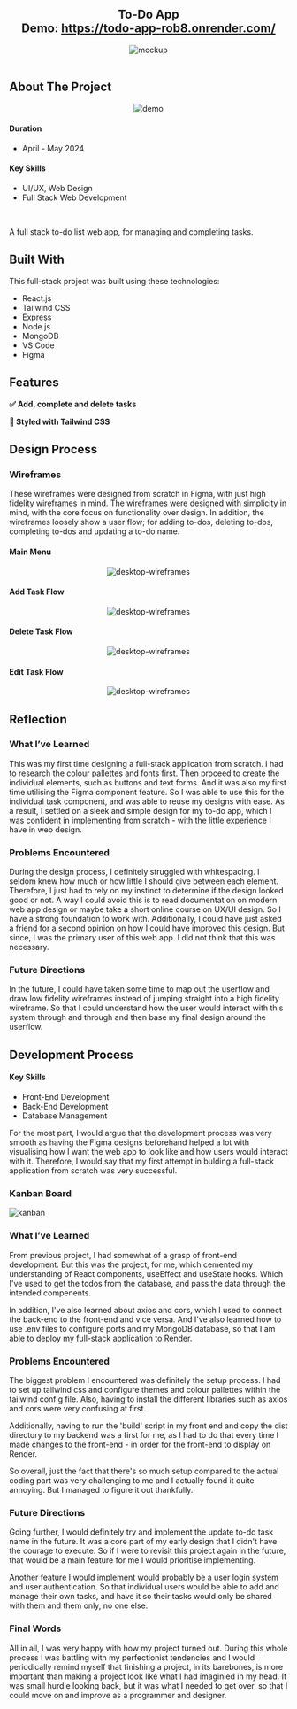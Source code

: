 <h2 align="center">
  To-Do App<br/>
  Demo: <a href="https://todo-app-rob8.onrender.com/" target="_blank">https://todo-app-rob8.onrender.com/</a>
</h2>
<div align="center">
  <img alt="mockup" src="./figma/desktop-mockup.png" style="max-width: 800px" />
</div>

<br/>

## About The Project

<div align="center">
  <img alt="demo" src="./figma/todo-app-demo.gif" />
</div>

#### Duration
- April - May 2024

#### Key Skills
- UI/UX, Web Design
- Full Stack Web Development

<br />

A full stack to-do list web app, for managing and completing tasks.

## Built With

This full-stack project was built using these technologies:
- React.js 
- Tailwind CSS
- Express
- Node.js
- MongoDB
- VS Code
- Figma

## Features

**✅ Add, complete and delete tasks**

**🎨 Styled with Tailwind CSS**

## Design Process

### Wireframes

These wireframes were designed from scratch in Figma, with just high fidelity wireframes in mind. The wireframes were designed with simplicity in mind, with the core focus on functionality over design. In addition, the wireframes loosely show a user flow; for adding to-dos, deleting to-dos, completing to-dos and updating a to-do name.

#### Main Menu
<div align="center">
    <img alt="desktop-wireframes" src="./figma/todo-main-wireframe.png" style="max-width: 800px"/>
</div>

#### Add Task Flow
<div align="center">
    <img alt="desktop-wireframes" src="./figma/add-task-wireframe.png" style="max-width: 800px"/>
</div>

#### Delete Task Flow
<div align="center">
    <img alt="desktop-wireframes" src="./figma/delete-task-wireframe.png" style="max-width: 800px"/>
</div>

#### Edit Task Flow
<div align="center">
    <img alt="desktop-wireframes" src="./figma/edit-task-wireframe.png" style="max-width: 800px"/>
</div>

## Reflection
### What I’ve Learned
This was my first time designing a full-stack application from scratch. I had to research the colour pallettes and fonts first. Then proceed to create the individual elements, such as buttons and text forms. And it was also my first time utilising the Figma component feature. So I was able to use this for the individual task component, and was able to reuse my designs with ease. As a result, I settled on a sleek and simple design for my to-do app, which I was confident in implementing from scratch - with the little experience I have in web design.

### Problems Encountered
During the design process, I definitely struggled with whitespacing. I seldom knew how much or how little I should give between each element. Therefore, I just had to rely on my instinct to determine if the design looked good or not. A way I could avoid this is to read documentation on modern web app design or maybe take a short online course on UX/UI design. So I have a strong foundation to work with. Additionally, I could have just asked a friend for a second opinion on how I could have improved this design. But since, I was the primary user of this web app. I did not think that this was necessary.

### Future Directions
In the future, I could have taken some time to map out the userflow and draw low fidelity wireframes instead of jumping straight into a high fidelity wireframe. So that I could understand how the user would interact with this system through and through and then base my final design around the userflow.

## Development Process

#### Key Skills
- Front-End Development
- Back-End Development
- Database Management

For the most part, I would argue that the development process was very smooth as having the Figma designs beforehand helped a lot with visualising how I want the web app to look like and how users would interact with it. Therefore, I would say that my first attempt in bulding a full-stack application from scratch was very successful.

### Kanban Board
<img alt="kanban" src="./figma/kanban-board.png" style="max-width: 800px"/>

### What I’ve Learned

From previous project, I had somewhat of a grasp of front-end development. But this was the project, for me, which cemented my understanding of React components, useEffect and useState hooks. Which I've used to get the todos from the database, and pass the data through the intended compenents. 

In addition, I've also learned about axios and cors, which I used to connect the back-end to the front-end and vice versa. And I've also learned how to use .env files to configure ports and my MongoDB database, so that I am able to deploy my full-stack application to Render.

### Problems Encountered

The biggest problem I encountered was definitely the setup process. I had to set up tailwind css and configure themes and colour pallettes within the tailwind config file. Also, having to install the different libraries such as axios and cors were very confusing at first. 

Additionally, having to run the 'build' script in my front end and copy the dist directory to my backend was a first for me, as I had to do that every time I made changes to the front-end - in order for the front-end to display on Render. 

So overall, just the fact that there's so much setup compared to the actual coding part was very challenging to me and I actually found it quite annoying. But I managed to figure it out thankfully.

### Future Directions

Going further, I would definitely try and implement the update to-do task name in the future. It was a core part of my early design that I didn't have the courage to execute. So if I were to revisit this project again in the future, that would be a main feature for me I would prioritise implementing.

Another feature I would implement would probably be a user login system and user authentication. So that individual users would be able to add and manage their own tasks, and have it so their tasks would only be shared with them and them only, no one else.

### Final Words
All in all, I was very happy with how my project turned out. During this whole process I was battling with my perfectionist tendencies and I would periodically remind myself that finishing a project, in its barebones, is more important than making a project look like what I had imaginied in my head. It was small hurdle looking back, but it was what I needed to get over, so that I could move on and improve as a programmer and designer.


